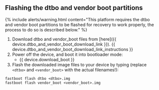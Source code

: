 ## Flashing the dtbo and vendor boot partitions

{% include alerts/warning.html content="This platform requires the dtbo and vendor boot partitions to be flashed for recovery to work properly, the process to do so is described below." %}

1. Download dtbo and vendor_boot files from [here]({{ device.dtbo_and_vendor_boot_download_link }}). {{ device.dtbo_and_vendor_boot_download_link_instructions }}
2. Power off the device, and boot it into bootloader mode:
    * {{ device.download_boot }}
3. Flash the downloaded image files to your device by typing (replace `<dtbo>` and `<vendor_boot>` with the actual filenames!):
```
fastboot flash dtbo <dtbo>.img
fastboot flash vendor_boot <vendor_boot>.img
```
